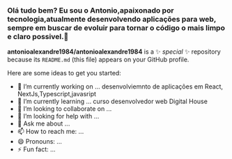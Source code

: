 ### Olá tudo bem? Eu sou o Antonio,apaixonado por tecnologia,atualmente desenvolvendo aplicações para web, sempre em buscar de evoluir para tornar o código o mais limpo e claro possivel.👋


**antonioalexandre1984/antonioalexandre1984** is a ✨ _special_ ✨ repository because its `README.md` (this file) appears on your GitHub profile.

Here are some ideas to get you started:

- 🔭 I’m currently working on ... desenvolviemnto de aplicações em React, NextJs,Typescript,javasript
- 🌱 I’m currently learning ... curso desenvolvedor web Digital House
- 👯 I’m looking to collaborate on ...
- 🤔 I’m looking for help with ...
- 💬 Ask me about ...
- 📫 How to reach me: ...
- 😄 Pronouns: ...
- ⚡ Fun fact: ...

